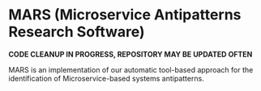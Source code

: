 # MARS (Microservice Antipatterns Research Software)

**CODE CLEANUP IN PROGRESS, REPOSITORY MAY BE UPDATED OFTEN**

MARS is an implementation of our automatic tool-based approach for the identification of Microservice-based systems antipatterns.
